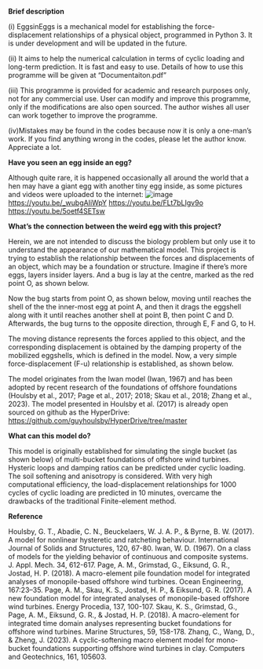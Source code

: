 **Brief description**

(i) EggsinEggs is a mechanical model for establishing the force-displacement relationships of a physical object, programmed in Python 3. It is under development and will be updated in the future.

(ii) It aims to help the numerical calculation in terms of cyclic loading and long-term prediction. It is fast and easy to use. Details of how to use this programme will be given at “Documentaiton.pdf”

(iii) This programme is provided for academic and research purposes only, not for any commercial use. User can modify and improve this programme, only if the modifications are also open sourced. The author wishes all user can work together to improve the programme.

(iv)Mistakes may be found in the codes because now it is only a one-man’s work. If you find anything wrong in the codes, please let the author know. Appreciate a lot.

**Have you seen an egg inside an egg?**

Although quite rare, it is happened occasionally all around the world that a hen may have a giant egg with another tiny egg inside, as some pictures and videos were uploaded to the internet:
 ![image](https://github.com/KadeFrank/EggsinEggs/assets/125382994/2796bf2b-d6d5-40f7-a2a8-64cf0415fb2f)
https://youtu.be/_wubgAIiWpY
https://youtu.be/FLt7bLIgv9o
https://youtu.be/5oetf4SETsw

**What’s the connection between the weird egg with this project?**

Herein, we are not intended to discuss the biology problem but only use it to understand the appearance of our mathematical model. This project is trying to establish the relationship between the forces and displacements of an object, which may be a foundation or structure. Imagine if there’s more eggs, layers insider layers. And a bug is lay at the centre, marked as the red point O, as shown below. 
  
Now the bug starts from point O, as shown below, moving until reaches the shell of the the inner-most egg at point A, and then it drags the eggshell along with it until reaches another shell at point B, then point C and D. Afterwards, the bug turns to the opposite direction, through E, F and G, to H.
  	  
 	 
The moving distance represents the forces applied to this object, and the corresponding displacement is obtained by the damping property of the mobilized eggshells, which is defined in the model. Now, a very simple force-displacement (F-u) relationship is established, as shown below.
 
The model originates from the Iwan model (Iwan, 1967) and has been adopted by recent research of the foundations of offshore foundations (Houlsby et al., 2017; Page et al., 2017; 2018; Skau et al., 2018; Zhang et al., 2023). The model presented in Houlsby et al. (2017) is already open sourced on github as the HyperDrive:
https://github.com/guyhoulsby/HyperDrive/tree/master

**What can this model do?**

This model is originally established for simulating the single bucket (as shown below) of multi-bucket foundations of offshore wind turbines. Hysteric loops and damping ratios can be predicted under cyclic loading. The soil softening and anisotropy is considered. With very high computational efficiency, the load-displacement relationships for 1000 cycles of cyclic loading are predicted in 10 minutes, overcame the drawbacks of the traditional Finite-element method.
 
**Reference**

Houlsby, G. T., Abadie, C. N., Beuckelaers, W. J. A. P., & Byrne, B. W. (2017). A model for nonlinear hysteretic and ratcheting behaviour. International Journal of Solids and Structures, 120, 67-80.
Iwan, W. D. (1967). On a class of models for the yielding behavior of continuous and composite systems. J. Appl. Mech. 34, 612-617.
Page, A. M., Grimstad, G., Eiksund, G. R., Jostad, H. P. (2018). A macro-element pile foundation model for integrated analyses of monopile-based offshore wind turbines. Ocean Engineering, 167:23–35.
Page, A. M., Skau, K. S., Jostad, H. P., & Eiksund, G. R. (2017). A new foundation model for integrated analyses of monopile-based offshore wind turbines. Energy Procedia, 137, 100-107.
Skau, K. S., Grimstad, G., Page, A. M., Eiksund, G. R., & Jostad, H. P. (2018). A macro-element for integrated time domain analyses representing bucket foundations for offshore wind turbines. Marine Structures, 59, 158-178.
Zhang, C., Wang, D., & Zheng, J. (2023). A cyclic-softening macro element model for mono-bucket foundations supporting offshore wind turbines in clay. Computers and Geotechnics, 161, 105603.


